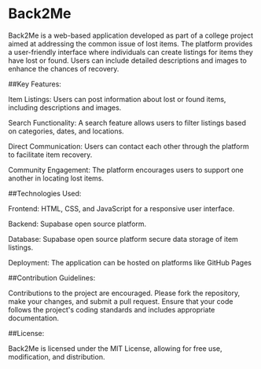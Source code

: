 # Back2Me
Back2Me is a web-based application developed as part of a college project aimed at addressing the common issue of lost items. The platform provides a user-friendly interface where individuals can create listings for items they have lost or found. Users can include detailed descriptions and images to enhance the chances of recovery.

##Key Features:

Item Listings: Users can post information about lost or found items, including descriptions and images.

Search Functionality: A search feature allows users to filter listings based on categories, dates, and locations.

Direct Communication: Users can contact each other through the platform to facilitate item recovery.

Community Engagement: The platform encourages users to support one another in locating lost items.



##Technologies Used:

Frontend: HTML, CSS, and JavaScript for a responsive user interface.

Backend: Supabase open source platform.

Database: Supabase open source platform secure data storage of item listings.

Deployment: The application can be hosted on platforms like GitHub Pages 



##Contribution Guidelines:

Contributions to the project are encouraged. Please fork the repository, make your changes, and submit a pull request. Ensure that your code follows the project's coding standards and includes appropriate documentation.



##License:

Back2Me is licensed under the MIT License, allowing for free use, modification, and distribution.


